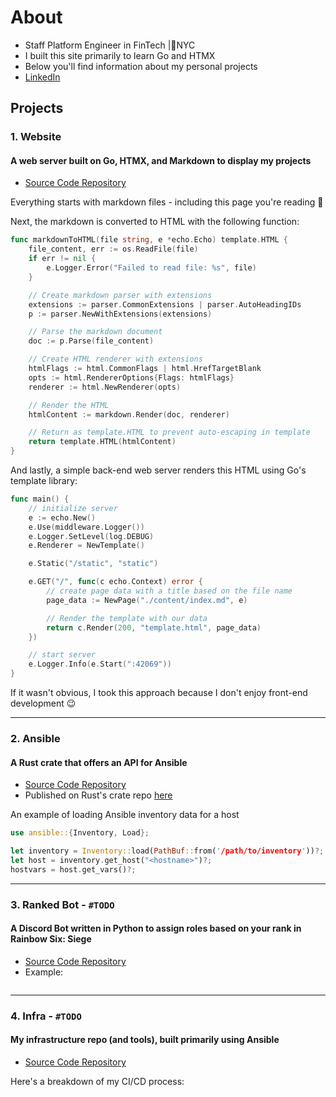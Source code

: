 # About
- Staff Platform Engineer in FinTech |📍NYC
- I built this site primarily to learn Go and HTMX
- Below you'll find information about my personal projects
- [LinkedIn](https://linkedin.com/in/jack-p-coleman)

## Projects

### 1. Website
#### A web server built on Go, HTMX, and Markdown to display my projects
- [Source Code Repository](https://github.com/Lxkota95/website)

Everything starts with markdown files - including this page you're reading 👀

Next, the markdown is converted to HTML with the following function:

```go
func markdownToHTML(file string, e *echo.Echo) template.HTML {
	file_content, err := os.ReadFile(file)
	if err != nil {
		e.Logger.Error("Failed to read file: %s", file)
	}

	// Create markdown parser with extensions
	extensions := parser.CommonExtensions | parser.AutoHeadingIDs
	p := parser.NewWithExtensions(extensions)

	// Parse the markdown document
	doc := p.Parse(file_content)

	// Create HTML renderer with extensions
	htmlFlags := html.CommonFlags | html.HrefTargetBlank
	opts := html.RendererOptions{Flags: htmlFlags}
	renderer := html.NewRenderer(opts)

	// Render the HTML
	htmlContent := markdown.Render(doc, renderer)

	// Return as template.HTML to prevent auto-escaping in template
	return template.HTML(htmlContent)
}
```
And lastly, a simple back-end web server renders this HTML using Go's template library:
```go
func main() {
	// initialize server
	e := echo.New()
	e.Use(middleware.Logger())
	e.Logger.SetLevel(log.DEBUG)
	e.Renderer = NewTemplate()

	e.Static("/static", "static")

	e.GET("/", func(c echo.Context) error {
		// create page data with a title based on the file name
		page_data := NewPage("./content/index.md", e)

		// Render the template with our data
		return c.Render(200, "template.html", page_data)
	})

	// start server
	e.Logger.Info(e.Start(":42069"))
}
```
If it wasn't obvious, I took this approach because I don't enjoy front-end development 😉

---
### 2. Ansible
#### A Rust crate that offers an API for Ansible
- [Source Code Repository](https://github.com/Lxkota95/ansible)
- Published on Rust's crate repo [here](https://crates.io/crates/ansible/)

An example of loading Ansible inventory data for a host
```rust
use ansible::{Inventory, Load};

let inventory = Inventory::load(PathBuf::from('/path/to/inventory'))?;
let host = inventory.get_host("<hostname>")?;
hostvars = host.get_vars()?;
```
---
### 3. Ranked Bot - `#TODO`
#### A Discord Bot written in Python to assign roles based on your rank in Rainbow Six: Siege
- [Source Code Repository](https://github.com/Lxkota95/ranked)
- Example:
```python
```

---
### 4. Infra - `#TODO`
#### My infrastructure repo (and tools), built primarily using Ansible
- [Source Code Repository](https://github.com/Lxkota95/infra)

Here's a breakdown of my CI/CD process:
```yaml
```